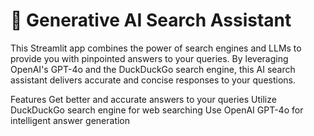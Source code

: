 # 🎯 Generative AI Search Assistant
This Streamlit app combines the power of search engines and LLMs to provide you with pinpointed answers to your queries. By leveraging OpenAI's GPT-4o and the DuckDuckGo search engine, this AI search assistant delivers accurate and concise responses to your questions.

Features
Get better and accurate answers to your queries
Utilize DuckDuckGo search engine for web searching
Use OpenAI GPT-4o for intelligent answer generation